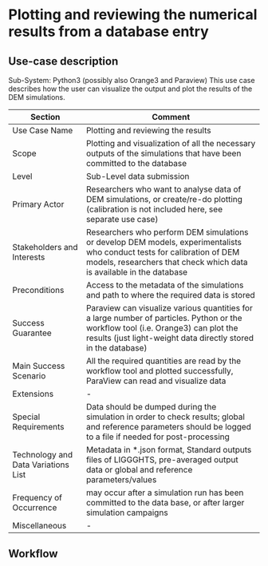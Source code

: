 Plotting and reviewing the numerical results from a database entry
======================

## Use-case description

Sub-System: Python3 (possibly also Orange3 and Paraview)
This use case describes how the user can visualize the output and plot the results of the DEM simulations.


| Section                             | Comment                                                      |
| ----------------------------------- | ------------------------------------------------------------ |
| Use Case Name                       | Plotting and reviewing the results                           |
| Scope                               | Plotting and visualization of all the necessary outputs of the simulations that have been committed to the database |
| Level                               | Sub-Level data submission                                    |
| Primary Actor                       | Researchers who want to analyse data of DEM simulations, or create/re-do plotting   (calibration is not included here, see separate use case) |
| Stakeholders and Interests          | Researchers who perform DEM simulations or develop DEM models, experimentalists who conduct tests for calibration of DEM models, researchers that check which data is available in the database |
| Preconditions                       | Access to the metadata of the simulations and path to where the required data is stored |
| Success Guarantee                   | Paraview can visualize various quantities for a large number of particles. Python or the workflow tool (i.e. Orange3) can plot the results (just light-weight data directly stored in the database) |
| Main Success Scenario               | All the required quantities are read by the workflow tool and plotted successfully, ParaView can read and visualize data |
| Extensions                          | -                                                            |
| Special Requirements                | Data should be dumped during the simulation in order to check results; global and reference parameters should be logged to a file if needed for post-processing |
| Technology and Data Variations List | Metadata in \*.json format, Standard outputs files of LIGGGHTS, pre-averaged output data or global and reference parameters/values |
| Frequency of Occurrence             | may occur after a simulation run has been committed to the data base, or after larger simulation campaigns |
| Miscellaneous                       | -                                                            |

## Workflow


